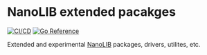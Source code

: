 # NanoLIB extended pacakges

[![CI/CD](https://github.com/jessepeterson/nanolib-x/workflows/CI%2FCD/badge.svg)](https://github.com/jessepeterson/nanolib-x/actions) [![Go Reference](https://pkg.go.dev/badge/github.com/jessepeterson/nanolib-x.svg)](https://pkg.go.dev/github.com/jessepeterson/nanolib-x)

Extended and experimental [NanoLIB](https://github.com/micromdm/nanolib) packages, drivers, utilites, etc.

